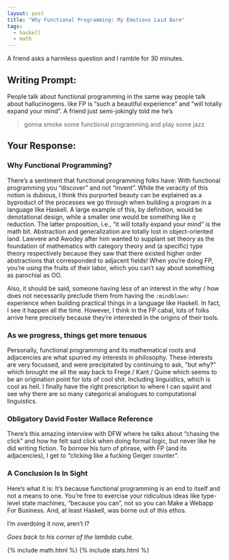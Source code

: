 ```yaml
---
layout: post
title: "Why Functional Programming: My Emotions Laid Bare"
tags:
  - haskell
  - math
---
```


A friend asks a harmless question and I ramble for 30 minutes.

## Writing Prompt:
People talk about functional programming in the same way people talk about hallucinogens. like FP is “such a beautiful experience” and “will totally expand your mind”. A friend just semi-jokingly told me he’s

> gonna smoke some functional programming and play some jazz

## Your Response:

### Why Functional Programming?
There’s a sentiment that functional programming folks have: With functional programming you “discover” and not “invent”. While the veracity of this notion is dubious, I think this purported beauty can be explained as a byproduct of the processes we go through when building a program in a language like Haskell. A large example of this, by definition, would be denotational design, while a smaller one would be something like $\eta$ reduction. The latter proposition, i.e., “it will totally expand your mind” is the math bit. Abstraction and generalization are totally lost in object-oriented land. Lawvere and Awodey after him wanted to supplant set theory as the foundation of mathematics with category theory and (a specific) type theory respectively because they saw that there existed higher order abstractions that corresponded to adjacent fields! When you’re doing FP, you’re using the fruits of their labor, which you can’t say about something as parochial as OO.

Also, it should be said, someone having less of an interest in the why / how does not necessarily preclude them from having the `:mindblown:` experience when building practical things in a language like Haskell. In fact, I see it happen all the time. However, I think in the FP cabal, lots of folks arrive here precisely because they’re interested in the origins of their tools.

### As we progress, things get more tenuous
Personally, functional programming and its mathematical roots and adjacencies are what spurred my interests in philosophy. These interests are very focussed, and were precipitated by continuing to ask, “but why?” which brought me all the way back to Frege / Kant / Quine which seems to be an origination point for lots of cool shit. Including linguistics, which is cool as hell. I finally have the right prescription to where I can squint and see why there are so many categorical analogues to computational linguistics.

### Obligatory David Foster Wallace Reference
There’s this amazing interview with DFW where he talks about “chasing the click” and how he felt said click when doing formal logic, but never like he did writing fiction. To borrow his turn of phrase, with FP (and its adjacencies), I get to “clicking like a fucking Geiger counter”.

### A Conclusion Is In Sight
Here’s what it is: It’s because functional programming is an end to itself and not a means to one. You’re free to exercise your ridiculous ideas like type-level state machines, “because you can”, not so you can Make a Webapp For Business. And, at least Haskell, was borne out of this ethos.

I’m overdoing it now, aren’t I?

_Goes back to his corner of the lambda cube._

{% include math.html %}
{% include stats.html %}
